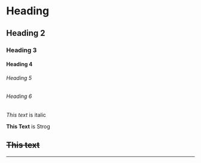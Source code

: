 # Heading

## Heading 2

### Heading 3

#### Heading 4

###### Heading 5

###### Heading 6

<!-- Italics -->

_This text_ is italic

<!-- Strong -->

**This Text** is Strog

<!-- StrikeThrough -->

## ~~This text~~

---
